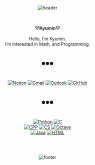 <div align="center">

![header](https://capsule-render.vercel.app/api?type=wave&color=ffb6c1&height=200&section=header&fontSize=90)

<br/><br/>
<strong>♡Kyumin♡</strong><br><br>
Hello, I'm Kyumin.<br>
I’m interested in Math, and Programming.

<br/>

●●●

<br/>
  
[![Notion](https://img.shields.io/badge/Notion-000000?style=flat&logo=notion&logoColor=white)](https://ivory-guanaco-521.notion.site/about-me-ed4fad4db8ec4a77b1d6037c0edf922b)
[![Gmail](https://img.shields.io/badge/Gmail-d14836?style=flat&logo=gmail&logoColor=white)](mailto:godbros.miniprime@gmail.com)
[![Outlook](https://img.shields.io/badge/Outlook-0078D4?style=flat&logo=microsoftoutlook&logoColor=white)](mailto:miniprime@outlook.com)
[![GitHub](https://img.shields.io/badge/GitHub-181717?style=flat&logo=github&logoColor=white)](https://github.com/miniprime1)

<br/>

●●●

<br/>

[![Python](https://img.shields.io/badge/Python-3776AB?style=flat-square&logo=python&logoColor=white)](https://www.python.org/)
[![C](https://img.shields.io/badge/C-A8B9CC?style=flat-square&logo=C&logoColor=white)](https://devdocs.io/c/)<br>
[![CPP](https://img.shields.io/badge/C++-00599C?style=flat-square&logo=c%2B%2B&logoColor=white)](https://devdocs.io/cpp/)
[![CS](https://img.shields.io/badge/CSharp-239120?style=flat-square&logo=C-Sharp&logoColor=white)](https://dotnet.microsoft.com/)
[![Octave](https://img.shields.io/badge/Octave-0790C0?style=flat-square&logo=Octave&logoColor=white)](https://www.gnu.org/software/octave/index)<br>
[![Java](https://img.shields.io/badge/Java-007396?style=flat-square&logo=Java&logoColor=white)](https://www.java.com/)
[![HTML](https://img.shields.io/badge/HTML-E34F26?style=flat-square&logo=HTML5&logoColor=white)](https://devdocs.io/html/)

<br/><br/>

![footer](https://capsule-render.vercel.app/api?type=wave&color=83dcb7&height=200&section=footer&fontSize=90)

</div>
